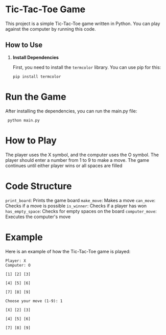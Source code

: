 # Tic-Tac-Toe Game

This project is a simple Tic-Tac-Toe game written in Python. You can play against the computer by running this code.

## How to Use

1. **Install Dependencies**

   First, you need to install the `termcolor` library. You can use pip for this:
   ```shell
   pip install termcolor
   ```
# Run the Game

After installing the dependencies, you can run the main.py file:
  ```shell
   python main.py
  ```
# How to Play

The player uses the X symbol, and the computer uses the O symbol.
The player should enter a number from 1 to 9 to make a move.
The game continues until either player wins or all spaces are filled

# Code Structure
`print_board`: Prints the game board
`make_move`: Makes a move
`can_move`: Checks if a move is possible
`is_winner`: Checks if a player has won
`has_empty_space`: Checks for empty spaces on the board
`computer_move`: Executes the computer's move
# Example
Here is an example of how the Tic-Tac-Toe game is played:
```shell
Player: X
Computer: O

[1] [2] [3] 

[4] [5] [6] 

[7] [8] [9] 

Choose your move (1-9): 1

[X] [2] [3] 

[4] [5] [6] 

[7] [8] [9] 
```

